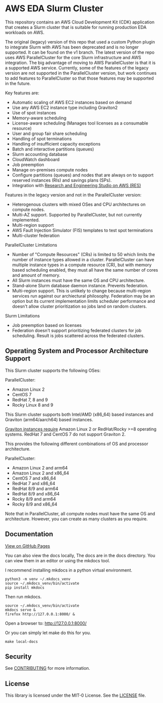 # AWS EDA Slurm Cluster

This repository contains an AWS Cloud Development Kit (CDK) application that creates a Slurm cluster that is suitable for running production EDA workloads on AWS.

The original (legacy) version of this repo that used a custom Python plugin to integrate Slurm with AWS has been deprecated and is no longer supported.
It can be found on the v1 branch.
The latest version of the repo uses AWS ParallelCluster for the core Slurm infrastructure and AWS integration.
The big advantage of moving to AWS ParallelCluster is that it is a supported AWS service.
Currently, some of the features of the legacy version are not supported in the ParallelCluster version, but
work continues to add features to ParallelCluster so that those features may be supported in the future.

Key features are:

* Automatic scaling of AWS EC2 instances based on demand
* Use any AWS EC2 instance type including Graviton2
* Use of spot instances
* Memory-aware scheduling
* License-aware scheduling (Manages tool licenses as a consumable resource)
* User and group fair share scheduling
* Handling of spot terminations
* Handling of insufficient capacity exceptions
* Batch and interactive partitions (queues)
* Slurm accounting database
* CloudWatch dashboard
* Job preemption
* Manage on-premises compute nodes
* Configure partitions (queues) and nodes that are always on to support reserved instances (RIs) and savings plans (SPs).
* Integration with [Research and Engineering Studio on AWS (RES)](https://aws.amazon.com/hpc/res/)

Features in the legacy version and not in the ParallelCluster version:

* Heterogenous clusters with mixed OSes and CPU architectures on compute nodes.
* Multi-AZ support. Supported by ParallelCluster, but not currently implemented.
* Multi-region support
* AWS Fault Injection Simulator (FIS) templates to test spot terminations
* Multi-cluster federation

ParallelCluster Limitations

* Number of "Compute Resources" (CRs) is limited to 50 which limits the number of instance types allowed in a cluster.
  ParallelCluster can have multiple instance types in a compute resource (CR), but with memory based scheduling enabled, they must all have the same number of cores and amount of memory.
* All Slurm instances must have the same OS and CPU architecture.
* Stand-alone Slurm database daemon instance. Prevents federation.
* Multi-region support. This is unlikely to change because multi-region services run against our archiectural philosophy.
  Federation may be an option but its current implementation limits scheduler performance and doesn't allow cluster prioritization so jobs land on
  random clusters.

Slurm Limitations

* Job preemption based on licenses
* Federation doesn't support prioritizing federated clusters for job scheduling. Result is jobs scattered across the federated clusters.

## Operating System and Processor Architecture Support

This Slurm cluster supports the following OSes:

ParallelCluster:

* Amazon Linux 2
* CentOS 7
* RedHat 7, 8 and 9
* Rocky Linux 8 and 9

This Slurm cluster supports both Intel/AMD (x86_64) based instances and Graviton (arm64/aarch64) based instances.

[Graviton instances require](https://github.com/aws/aws-graviton-getting-started/blob/main/os.md) Amazon Linux 2 or RedHat/Rocky >=8 operating systems.
RedHat 7 and CentOS 7 do not support Graviton 2.

This provides the following different combinations of OS and processor architecture.

ParallelCluster:

* Amazon Linux 2 and arm64
* Amazon Linux 2 and x86_64
* CentOS 7 and x86_64
* RedHat 7 and x86_64
* RedHat 8/9 and arm64
* RedHat 8/9 and x86_64
* Rocky 8/9 and arm64
* Rocky 8/9 and x86_64

Note that in ParallelCluster, all compute nodes must have the same OS and architecture.
However, you can create as many clusters as you require.

## Documentation

[View on GitHub Pages](https://aws-samples.github.io/aws-eda-slurm-cluster/)

You can also view the docs locally,
The docs are in the docs directory. You can view them in an editor or using the mkdocs tool.

I recommend installing mkdocs in a python virtual environment.

```
python3 -m venv ~/.mkdocs_venv
source ~/.mkdocs_venv/bin/activate
pip install mkdocs
```

Then run mkdocs.

```
source ~/.mkdocs_venv/bin/activate
mkdocs serve &
firefox http://127.0.0.1:8000/ &
```

Open a browser to: http://127.0.0.1:8000/

Or you can simply let make do this for you.

```
make local-docs
```

## Security

See [CONTRIBUTING](CONTRIBUTING.md#security-issue-notifications) for more information.

## License

This library is licensed under the MIT-0 License. See the [LICENSE](https://github.com/aws-samples/aws-eda-slurm-cluster/blob/main/LICENSE) file.
